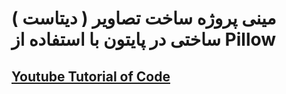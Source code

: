 # مینی پروژه ساخت تصاویر ( دیتاست ) ساختی در پایتون با استفاده از Pillow
## [Youtube Tutorial of Code](https://youtu.be/iy8k9uk76Ws)

